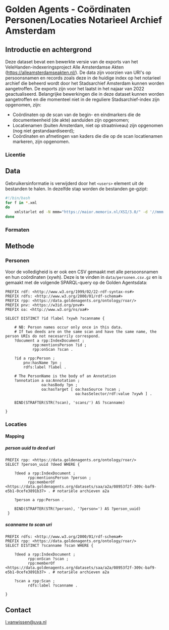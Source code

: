 # Golden Agents - Coördinaten Personen/Locaties Notarieel Archief Amsterdam

## Introductie en achtergrond

Deze dataset bevat een bewerkte versie van de exports van het VeleHanden-indexeringsproject Alle Amsterdamse Akten (https://alleamsterdamseakten.nl/). De data zijn voorzien van URI's op persoonsnamen en records zoals deze in de huidige index op het notarieel archief die beheerd wordt door het Stadsarchief Amsterdam kunnen worden aangetroffen. De exports zijn voor het laatst in het najaar van 2022 geactualiseerd. Belangrijke bewerkingen die in deze dataset kunnen worden aangetroffen en die momenteel niet in de reguliere Stadsarchief-index zijn opgenomen, zijn:

- Coördinaten op de scan van de begin- en eindmarkers die de documenteenheid (de akte) aanduiden zijn opgenomen;
- Locatienamen (buiten Amsterdam, niet op straatniveau) zijn opgenomen (nog niet gestandaardiseerd);
- Coördinaten en afmetingen van kaders die die op de scan locatienamen markeren, zijn opgenomen.

### Licentie

## Data

Gebruikersinformatie is verwijderd door het `<users>` element uit de bestanden te halen. In dezelfde stap worden de bestanden ge-gzipt:
```bash
#!/bin/bash
for f in *.xml
do
    xmlstarlet ed -N mmm="https://maior.memorix.nl/XSI/3.0/" -d '//mmm:MMM/mmm:export/mmm:users' $f | gzip -9 > $f.gz
done
```

### Formaten

## Methode

### Personen

Voor de volledigheid is er ook een CSV gemaakt met alle persoonsnamen en hun coördinaten (xywh). Deze is te vinden in `data/personen.csv.gz` en is gemaakt met de volgende SPARQL-query op de Golden Agentsdata:

```SPARQL
PREFIX rdf: <http://www.w3.org/1999/02/22-rdf-syntax-ns#>
PREFIX rdfs: <http://www.w3.org/2000/01/rdf-schema#>
PREFIX rpp: <https://data.goldenagents.org/ontology/roar/>
PREFIX pnv: <https://w3id.org/pnv#>
PREFIX oa: <http://www.w3.org/ns/oa#>

SELECT DISTINCT ?id ?label ?xywh ?scanname { 
    
    # NB: Person names occur only once in this data. 
    # If two deeds are on the same scan and have the same name, the person URIs do not necesarrily correspond.
    ?document a rpp:IndexDocument ;
            rpp:mentionsPerson ?id ;
            rpp:onScan ?scan .
    
    ?id a rpp:Person ;
        pnv:hasName ?pn ;
        rdfs:label ?label .
    
    # The PersonName is the body of an Annotation
    ?annotation a oa:Annotation ;
                oa:hasBody ?pn ;
                oa:hasTarget [ oa:hasSource ?scan ;
                               oa:hasSelector/rdf:value ?xywh ] .
    
    BIND(STRAFTER(STR(?scan), 'scans/') AS ?scanname)
                
}

```


### Locaties

#### Mapping

##### person uuid to deed uri
```sparql
PREFIX rpp: <https://data.goldenagents.org/ontology/roar/>
SELECT ?person_uuid ?deed WHERE {

    ?deed a rpp:IndexDocument ;
          rpp:mentionsPerson ?person ;
          rpp:memberOf <https://data.goldenagents.org/datasets/saa/a2a/08953f2f-309c-baf9-e5b1-0cefe3891b37> . # notariële archieven a2a

    ?person a rpp:Person .

    BIND(STRAFTER(STR(?person), '?person=') AS ?person_uuid)
 }
```

##### scanname to scan uri
```sparql
PREFIX rdfs: <http://www.w3.org/2000/01/rdf-schema#>
PREFIX rpp: <https://data.goldenagents.org/ontology/roar/>
SELECT DISTINCT ?scanname ?scan WHERE {
    
    ?deed a rpp:IndexDocument ;
          rpp:onScan ?scan ;
          rpp:memberOf <https://data.goldenagents.org/datasets/saa/a2a/08953f2f-309c-baf9-e5b1-0cefe3891b37> . # notariële archieven a2a
    
    ?scan a rpp:Scan ;
          rdfs:label ?scanname .
    
}
```

## Contact
l.vanwissen@uva.nl
